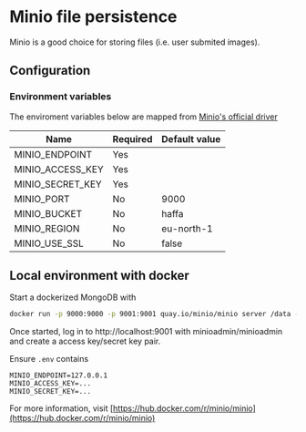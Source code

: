 # Minio file persistence

Minio is a good choice for storing files (i.e. user submited images).

## Configuration

### Environment variables

The enviroment variables below are mapped from [Minio's official driver](https://github.com/minio/minio-js#initialize-minio-client)

| Name             | Required | Default value |
| ---------------- | -------- | ------------- |
| MINIO_ENDPOINT   | Yes      |               |
| MINIO_ACCESS_KEY | Yes      |               |
| MINIO_SECRET_KEY | Yes      |               |
| MINIO_PORT       | No       | 9000          |
| MINIO_BUCKET     | No       | haffa         |
| MINIO_REGION     | No       | eu-north-1    |
| MINIO_USE_SSL    | No       | false         |

## Local environment with docker

Start a dockerized MongoDB with

```sh
docker run -p 9000:9000 -p 9001:9001 quay.io/minio/minio server /data --console-address ":9001"
```

Once started, log in to http://localhost:9001 with minioadmin/minioadmin and create a access key/secret key pair.

Ensure `.env` contains

```env
MINIO_ENDPOINT=127.0.0.1
MINIO_ACCESS_KEY=...
MINIO_SECRET_KEY=...
```

For more information, visit [https://hub.docker.com/r/minio/minio](https://hub.docker.com/r/minio/minio)
